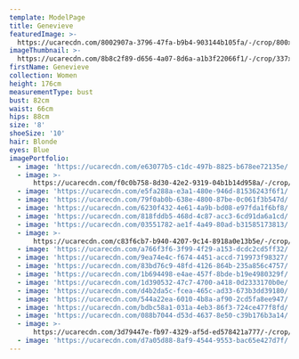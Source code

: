 ```yaml
---
template: ModelPage
title: Genevieve
featuredImage: >-
  https://ucarecdn.com/8002907a-3796-47fa-b9b4-903144b105fa/-/crop/800x370/0,0/-/preview/
imageThumbnail: >-
  https://ucarecdn.com/8b8c2f89-d656-4a07-8d6a-a1b3f22066f1/-/crop/337x448/245,26/-/preview/
firstName: Genevieve
collection: Women
height: 176cm
measurementType: bust
bust: 82cm
waist: 66cm
hips: 88cm
size: '8'
shoeSize: '10'
hair: Blonde
eyes: Blue
imagePortfolio:
  - image: 'https://ucarecdn.com/e63077b5-c1dc-497b-8825-b678ee72135e/'
  - image: >-
      https://ucarecdn.com/f0c0b758-8d30-42e2-9319-04b1b14d958a/-/crop/1721x2192/0,0/-/preview/
  - image: 'https://ucarecdn.com/e5fa288a-e3a1-480e-946d-81536243f6f1/'
  - image: 'https://ucarecdn.com/79f0ab0b-638e-4800-87be-0c061f3b547d/'
  - image: 'https://ucarecdn.com/6230f432-4e61-4a9b-bd08-e97fda1f6bf8/'
  - image: 'https://ucarecdn.com/818fddb5-468d-4c87-acc3-6cd91da6a1cd/'
  - image: 'https://ucarecdn.com/03551782-ae1f-4a49-80ad-b31585173813/'
  - image: >-
      https://ucarecdn.com/c83f6cb7-b940-4207-9c14-8918a0e13b5e/-/crop/1123x854/94,0/-/preview/
  - image: 'https://ucarecdn.com/a766f3f6-3f99-4f29-a153-dcdc2cd5ff32/'
  - image: 'https://ucarecdn.com/9ea74e4c-f674-4451-accd-719973f98327/'
  - image: 'https://ucarecdn.com/83bd76c9-48fd-4126-864b-235a856c4757/'
  - image: 'https://ucarecdn.com/1b694498-e4ae-457f-8bde-b19e4980329f/'
  - image: 'https://ucarecdn.com/1d390532-47c7-4700-a418-0d2333170b0e/'
  - image: 'https://ucarecdn.com/d4b2da5c-fcea-465c-ad33-673b3dd39180/'
  - image: 'https://ucarecdn.com/544a22ea-6010-4b8a-af90-2cd5fa8ee947/'
  - image: 'https://ucarecdn.com/bdbc58a1-031a-4eb3-86f3-724ce477f8fd/'
  - image: 'https://ucarecdn.com/088b7044-d53d-4637-8e50-c39b176b3a14/'
  - image: >-
      https://ucarecdn.com/3d79447e-fb97-4329-af5d-ed578421a777/-/crop/1014x854/266,0/-/preview/
  - image: 'https://ucarecdn.com/d7a05d88-8af9-4544-9553-bac65e427d7f/'
---
```


